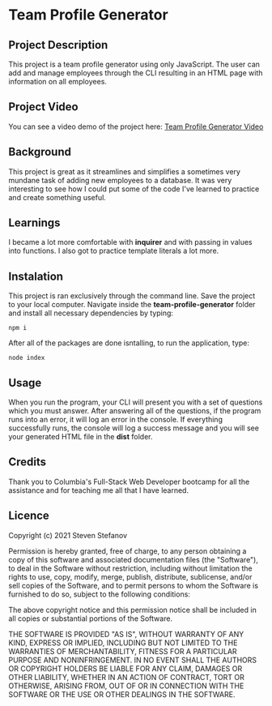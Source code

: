 # Team Profile Generator

## Project Description

This project is a team profile generator using only JavaScript. The user can add and manage employees through the CLI resulting in an HTML page with information on all employees.

## Project Video  

You can see a video demo of the project here: [Team Profile Generator Video](https://youtu.be/0FUwBEtH3AU)

## Background

This project is great as it streamlines and simplifies a sometimes very mundane task of adding new employees to a database. It was very interesting to see how I could put some of the code I've learned to practice and create something useful.

## Learnings

I became a lot more comfortable with **inquirer** and with passing in values into functions. I also got to practice template literals a lot more.
 
## Instalation

This project is ran exclusively through the command line. Save the project to your local computer. Navigate inside the **team-profile-generator** folder and install all necessary dependencies by typing: 

```npm i```

After all of the packages are done isntalling, to run the application, type:

```node index```

## Usage

When you run the program, your CLI will present you with a set of questions which you must answer. After answering all of the questions, if the program runs into an error, it will log an error in the console. If everything successfully runs, the console will log a success message and you will see your generated HTML file in the **dist** folder.

## Credits

Thank you to Columbia's Full-Stack Web Developer bootcamp for all the assistance and for teaching me all that I have learned.

## Licence

Copyright (c) 2021 Steven Stefanov

Permission is hereby granted, free of charge, to any person obtaining a copy
of this software and associated documentation files (the "Software"), to deal
in the Software without restriction, including without limitation the rights
to use, copy, modify, merge, publish, distribute, sublicense, and/or sell
copies of the Software, and to permit persons to whom the Software is
furnished to do so, subject to the following conditions:

The above copyright notice and this permission notice shall be included in all
copies or substantial portions of the Software.

THE SOFTWARE IS PROVIDED "AS IS", WITHOUT WARRANTY OF ANY KIND, EXPRESS OR
IMPLIED, INCLUDING BUT NOT LIMITED TO THE WARRANTIES OF MERCHANTABILITY,
FITNESS FOR A PARTICULAR PURPOSE AND NONINFRINGEMENT. IN NO EVENT SHALL THE
AUTHORS OR COPYRIGHT HOLDERS BE LIABLE FOR ANY CLAIM, DAMAGES OR OTHER
LIABILITY, WHETHER IN AN ACTION OF CONTRACT, TORT OR OTHERWISE, ARISING FROM,
OUT OF OR IN CONNECTION WITH THE SOFTWARE OR THE USE OR OTHER DEALINGS IN THE
SOFTWARE.